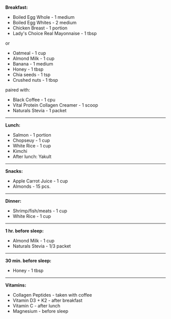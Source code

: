 
**Breakfast:**
- Boiled Egg Whole - 1 medium
- Boiled Egg Whites - 2 medium
- Chicken Breast - 1 portion
- Lady's Choice Real Mayonnaise - 1 tbsp

or

- Oatmeal - 1 cup
- Almond Milk - 1 cup
- Banana - 1 medium
- Honey - 1 tbsp
- Chia seeds - 1 tsp
- Crushed nuts - 1 tbsp

paired with:

- Black Coffee - 1 cpu
- Vital Protein Collagen Creamer - 1 scoop
- Naturals Stevia - 1 packet

---

**Lunch:**
- Salmon - 1 portion
- Chopseuy - 1 cup
- White Rice - 1 cup
- Kimchi
- After lunch: Yakult

---

**Snacks:**
- Apple Carrot Juice - 1 cup
- Almonds - 15 pcs.

---

**Dinner:** 
- Shrimp/fish/meats - 1 cup
- White Rice - 1 cup

---

**1 hr. before sleep:**
- Almond Milk - 1 cup
- Naturals Stevia - 1/3 packet

---

**30 min. before sleep:**
- Honey - 1 tbsp

---

**Vitamins:**
- Collagen Peptides - taken with coffee
- Vitamin D3 + K2 - after breakfast
- Vitamin C - after lunch
- Magnesium - before sleep
